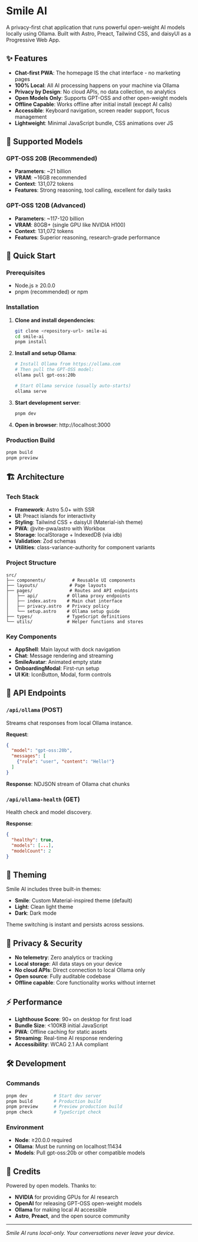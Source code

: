 # Smile AI

A privacy-first chat application that runs powerful open-weight AI models locally using Ollama. Built with Astro, Preact, Tailwind CSS, and daisyUI as a Progressive Web App.

## ✨ Features

- **Chat-first PWA**: The homepage IS the chat interface - no marketing pages
- **100% Local**: All AI processing happens on your machine via Ollama
- **Privacy by Design**: No cloud APIs, no data collection, no analytics
- **Open Models Only**: Supports GPT-OSS and other open-weight models
- **Offline Capable**: Works offline after initial install (except AI calls)
- **Accessible**: Keyboard navigation, screen reader support, focus management
- **Lightweight**: Minimal JavaScript bundle, CSS animations over JS

## 🤖 Supported Models

### GPT-OSS 20B (Recommended)
- **Parameters**: ~21 billion
- **VRAM**: ~16GB recommended
- **Context**: 131,072 tokens
- **Features**: Strong reasoning, tool calling, excellent for daily tasks

### GPT-OSS 120B (Advanced)
- **Parameters**: ~117-120 billion  
- **VRAM**: 80GB+ (single GPU like NVIDIA H100)
- **Context**: 131,072 tokens
- **Features**: Superior reasoning, research-grade performance

## 🚀 Quick Start

### Prerequisites
- Node.js ≥ 20.0.0
- pnpm (recommended) or npm

### Installation

1. **Clone and install dependencies**:
   ```bash
   git clone <repository-url> smile-ai
   cd smile-ai
   pnpm install
   ```

2. **Install and setup Ollama**:
   ```bash
   # Install Ollama from https://ollama.com
   # Then pull the GPT-OSS model:
   ollama pull gpt-oss:20b
   
   # Start Ollama service (usually auto-starts)
   ollama serve
   ```

3. **Start development server**:
   ```bash
   pnpm dev
   ```

4. **Open in browser**: http://localhost:3000

### Production Build

```bash
pnpm build
pnpm preview
```

## 🏗️ Architecture

### Tech Stack
- **Framework**: Astro 5.0+ with SSR
- **UI**: Preact islands for interactivity
- **Styling**: Tailwind CSS + daisyUI (Material-ish theme)
- **PWA**: @vite-pwa/astro with Workbox
- **Storage**: localStorage + IndexedDB (via idb)
- **Validation**: Zod schemas
- **Utilities**: class-variance-authority for component variants

### Project Structure
```
src/
├── components/          # Reusable UI components
├── layouts/            # Page layouts
├── pages/              # Routes and API endpoints
│   ├── api/           # Ollama proxy endpoints
│   ├── index.astro    # Main chat interface
│   ├── privacy.astro  # Privacy policy
│   └── setup.astro    # Ollama setup guide
├── types/             # TypeScript definitions
└── utils/             # Helper functions and stores
```

### Key Components
- **AppShell**: Main layout with dock navigation
- **Chat**: Message rendering and streaming
- **SmileAvatar**: Animated empty state
- **OnboardingModal**: First-run setup
- **UI Kit**: IconButton, Modal, form controls

## 🔌 API Endpoints

### `/api/ollama` (POST)
Streams chat responses from local Ollama instance.

**Request**:
```json
{
  "model": "gpt-oss:20b",
  "messages": [
    {"role": "user", "content": "Hello!"}
  ]
}
```

**Response**: NDJSON stream of Ollama chat chunks

### `/api/ollama-health` (GET)
Health check and model discovery.

**Response**:
```json
{
  "healthy": true,
  "models": [...],
  "modelCount": 2
}
```

## 🎨 Theming

Smile AI includes three built-in themes:
- **Smile**: Custom Material-inspired theme (default)
- **Light**: Clean light theme
- **Dark**: Dark mode

Theme switching is instant and persists across sessions.

## 🔐 Privacy & Security

- **No telemetry**: Zero analytics or tracking
- **Local storage**: All data stays on your device
- **No cloud APIs**: Direct connection to local Ollama only
- **Open source**: Fully auditable codebase
- **Offline capable**: Core functionality works without internet

## ⚡ Performance

- **Lighthouse Score**: 90+ on desktop for first load
- **Bundle Size**: <100KB initial JavaScript
- **PWA**: Offline caching for static assets
- **Streaming**: Real-time AI response rendering
- **Accessibility**: WCAG 2.1 AA compliant

## 🛠️ Development

### Commands
```bash
pnpm dev          # Start dev server
pnpm build        # Production build
pnpm preview      # Preview production build  
pnpm check        # TypeScript check
```

### Environment
- **Node**: ≥20.0.0 required
- **Ollama**: Must be running on localhost:11434
- **Models**: Pull gpt-oss:20b or other compatible models

## 🙏 Credits

Powered by open models. Thanks to:
- **NVIDIA** for providing GPUs for AI research
- **OpenAI** for releasing GPT-OSS open-weight models  
- **Ollama** for making local AI accessible
- **Astro**, **Preact**, and the open source community

---

*Smile AI runs local-only. Your conversations never leave your device.*
